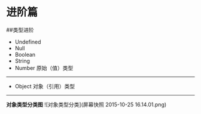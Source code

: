 # 进阶篇


##类型进阶

- Undefined
- Null
- Boolean
- String
- Number
原始（值）类型
----
- Object
对象（引用）类型
----
**对象类型分类图**
![对象类型分类](屏幕快照 2015-10-25 16.14.01.png)